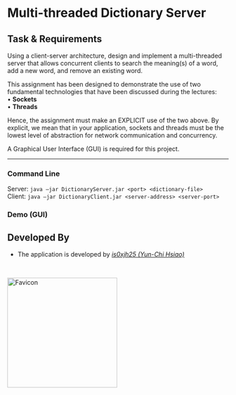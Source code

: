 # Multi-threaded Dictionary Server
 
## Task & Requirements

Using a client-server architecture, design and implement a multi-threaded server that allows concurrent clients to search the meaning(s) of a word, add a new word, and remove an existing word.

This assignment has been designed to demonstrate the use of two fundamental technologies that have been discussed during the lectures:\
• **Sockets**\
• **Threads**

Hence, the assignment must make an EXPLICIT use of the two above. By explicit, we mean that in your application, sockets and threads must be the lowest level of abstraction for network communication and concurrency.

A Graphical User Interface (GUI) is required for this project.

***
### Command Line
Server: `java –jar DictionaryServer.jar <port> <dictionary-file>`\
Client: `java –jar DictionaryClient.jar <server-address> <server-port>`
  
### Demo (GUI) 

## Developed By
- The application is developed by _[is0xjh25 (Yun-Chi Hsiao)](https://is0xjh25.github.io)_ 
<br/>
<p align="left">
  <img alt="Favicon" src="src/images/is0-favicon.png" width="250" >
